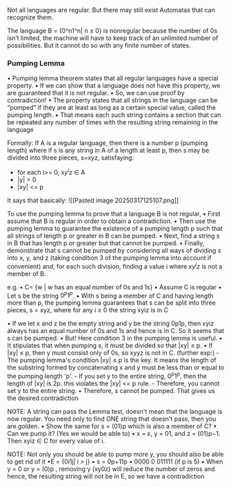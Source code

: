 Not all languages are regular. But there may still exist Automatas that can recognize them.

The language B = {0^n1^n| n ≥ 0} is nonregular because the number of 0s isn’t limited, the machine will have to keep track of an unlimited number of possibilities. But it cannot do so with any finite number of states.

### Pumping Lemma 
• Pumping lemma theorem states that all regular languages have a special property. 
• If we can show that a language does not have this property, we are guaranteed that it is not regular. 
• So, we can use proof by contradiction! 
• The property states that all strings in the language can be “pumped” if they are at least as long as a certain special value, called the pumping length. 
• That means each such string contains a section that can be repeated any number of times with the resulting string remaining in the language

Formally:
If A is a regular language, then there is a number p (pumping length) where if s is any string in A of a length at least p, then s may be divided into three pieces, s=xyz, satisfaying:
- for each i>= 0, x$y^i$z $\in$ A
- |y| > 0
-  |xy| <= p

It says that basically:
![[Pasted image 20250317125107.png]]


To use the pumping lemma to prove that a language B is not regular, 
	• First assume that B is regular in order to obtain a contradiction. 
	• Then use the pumping lemma to guarantee the existence of a pumping length p such that all strings of length p or greater in B can be pumped. 
	• Next, find a string s in B that has length p or greater but that cannot be pumped. 
	• Finally, demonstrate that s cannot be pumped by considering all ways of dividing s into x, y, and z (taking condition 3 of the pumping lemma into account if convenient) and, for each such division, finding a value i where $xy^iz$ is not a member of B.

e.g.
• C= {w | w has an equal number of 0s and 1s} 
• Assume C is regular 
• Let s be the string $0^p1^p$. 
• With s being a member of C and having length more than p, the pumping lemma guarantees that s can be split into three pieces, s = xyz, where for any i ≥ 0 the string xyiz is in C

• If we let x and z be the empty string and y be the string 0p1p, then xyiz always has an equal number of 0s and 1s and hence is in C. So it seems that s can be pumped. 
• But! Here condition 3 in the pumping lemma is useful. 
• It stipulates that when pumping s, it must be divided so that |xy| ≤ p. 
• If |xy| ≤ p, then y must consist only of 0s, so xyyz is not in C. (further exp:)
	- The pumping lemma's condition |xy| ≤ p is the key. It means the length of the substring formed by concatenating x and y must be less than or equal to the pumping length 'p'.
    - If you set y to the entire string, 0<sup>p</sup>1<sup>p</sup>, then the length of |xy| is 2p. this violates the |xy| <= p rule.
    - Therefore, you cannot set y to the entire string.
• Therefore, s cannot be pumped. That gives us the desired contradiction

NOTE: A string can pass the Lemma test, doesn't mean that the language is now regular. You need only to find ONE string that doesn't pass, then you are golden.
• Show the same for s = (01)p which is also a member of C? 
• Can we pump it? (Yes we would be able to)
• x = ε, y = 01, and z = (01)p−1. Then xyiz ∈ C for every value of i.

NOTE: Not only you should be able to pump more y, you should also be able to get rid of it
•E = {0i1j| i > j} 
• s = 0p+11p 
• 0000 0 011111 (if p is 5) 
• When y = 0 or y = (0)p , removing y (xy0z) will reduce the number of zeros and hence, the resulting string will not be in E, so we have a contradiction


